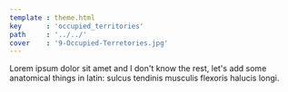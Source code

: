 ```yaml
---
template : theme.html
key      : 'occupied_territories'
path     : '../../'
cover    : '9-Occupied-Terretories.jpg'
---
```


Lorem ipsum dolor sit amet and I don't know the rest, let's add some anatomical things in latin: sulcus tendinis musculis flexoris halucis longi.